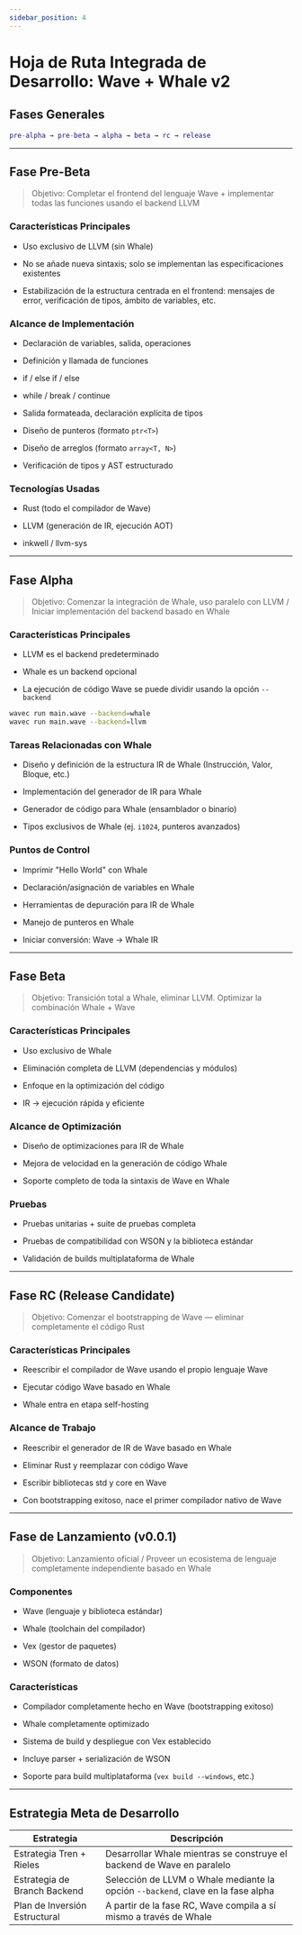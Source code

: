 ```yaml
---
sidebar_position: 4
---
```


# Hoja de Ruta Integrada de Desarrollo: Wave + Whale v2

## Fases Generales

```matlab
pre-alpha → pre-beta → alpha → beta → rc → release
```

---

## Fase Pre-Beta

> Objetivo: Completar el frontend del lenguaje Wave + implementar todas las funciones usando el backend LLVM

### Características Principales
* Uso exclusivo de LLVM (sin Whale)

* No se añade nueva sintaxis; solo se implementan las especificaciones existentes

* Estabilización de la estructura centrada en el frontend: mensajes de error, verificación de tipos, ámbito de variables, etc.

### Alcance de Implementación
* Declaración de variables, salida, operaciones

* Definición y llamada de funciones

* if / else if / else

* while / break / continue

* Salida formateada, declaración explícita de tipos

* Diseño de punteros (formato `ptr<T>`)

* Diseño de arreglos (formato `array<T, N>`)

* Verificación de tipos y AST estructurado

### Tecnologías Usadas
* Rust (todo el compilador de Wave)

* LLVM (generación de IR, ejecución AOT)

* inkwell / llvm-sys

---

## Fase Alpha

> Objetivo: Comenzar la integración de Whale, uso paralelo con LLVM / Iniciar implementación del backend basado en Whale

### Características Principales
* LLVM es el backend predeterminado

* Whale es un backend opcional

* La ejecución de código Wave se puede dividir usando la opción `--backend`

```bash
wavec run main.wave --backend=whale
wavec run main.wave --backend=llvm
```

### Tareas Relacionadas con Whale
* Diseño y definición de la estructura IR de Whale (Instrucción, Valor, Bloque, etc.)

* Implementación del generador de IR para Whale

* Generador de código para Whale (ensamblador o binario)

* Tipos exclusivos de Whale (ej. `i1024`, punteros avanzados)

### Puntos de Control
* Imprimir "Hello World" con Whale

* Declaración/asignación de variables en Whale

* Herramientas de depuración para IR de Whale

* Manejo de punteros en Whale

* Iniciar conversión: Wave → Whale IR

---

## Fase Beta

> Objetivo: Transición total a Whale, eliminar LLVM. Optimizar la combinación Whale + Wave

### Características Principales
* Uso exclusivo de Whale

* Eliminación completa de LLVM (dependencias y módulos)

* Enfoque en la optimización del código

* IR → ejecución rápida y eficiente

### Alcance de Optimización
* Diseño de optimizaciones para IR de Whale

* Mejora de velocidad en la generación de código Whale

* Soporte completo de toda la sintaxis de Wave en Whale

### Pruebas
* Pruebas unitarias + suite de pruebas completa

* Pruebas de compatibilidad con WSON y la biblioteca estándar

* Validación de builds multiplataforma de Whale

---

## Fase RC (Release Candidate)

> Objetivo: Comenzar el bootstrapping de Wave — eliminar completamente el código Rust

### Características Principales
* Reescribir el compilador de Wave usando el propio lenguaje Wave

* Ejecutar código Wave basado en Whale

* Whale entra en etapa self-hosting

### Alcance de Trabajo
* Reescribir el generador de IR de Wave basado en Whale

* Eliminar Rust y reemplazar con código Wave

* Escribir bibliotecas std y core en Wave

* Con bootstrapping exitoso, nace el primer compilador nativo de Wave

---

## Fase de Lanzamiento (v0.0.1)

> Objetivo: Lanzamiento oficial / Proveer un ecosistema de lenguaje completamente independiente basado en Whale

### Componentes
* Wave (lenguaje y biblioteca estándar)

* Whale (toolchain del compilador)

* Vex (gestor de paquetes)

* WSON (formato de datos)

### Características
* Compilador completamente hecho en Wave (bootstrapping exitoso)

* Whale completamente optimizado

* Sistema de build y despliegue con Vex establecido

* Incluye parser + serialización de WSON

* Soporte para build multiplataforma (`vex build --windows`, etc.)

---

## Estrategia Meta de Desarrollo

| Estrategia                    | Descripción                                                                      |
| ----------------------------- | -------------------------------------------------------------------------------- |
| Estrategia Tren + Rieles      | Desarrollar Whale mientras se construye el backend de Wave en paralelo           |
| Estrategia de Branch Backend  | Selección de LLVM o Whale mediante la opción `--backend`, clave en la fase alpha |
| Plan de Inversión Estructural | A partir de la fase RC, Wave compila a sí mismo a través de Whale                |
